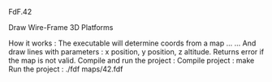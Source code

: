 FdF.42

Draw Wire-Frame 3D Platforms

How it works :
The executable will determine coords from a map ...
... And draw lines with parameters : x position, y position, z altitude.
Returns error if the map is not valid.
Compile and run the project :
Compile project : make
Run the project : ./fdf maps/42.fdf
